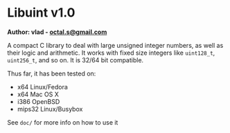 Libuint v1.0
================================

 **Author: vlad - octal.s@gmail.com**

A compact C library to deal with large unsigned integer numbers, as well as their logic and arithmetic.
It works with fixed size integers like `uint128_t`, `uint256_t`,  and so on.
It is 32/64 bit compatible.

Thus far, it has been tested on:
  
- x64    Linux/Fedora
- x64    Mac OS X
- i386   OpenBSD
- mips32 Linux/Busybox

See `doc/` for more info on how to use it
